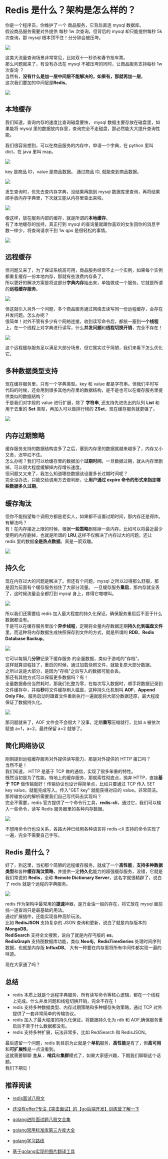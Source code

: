 # Redis 是什么？架构是怎么样的？


你是一个程序员，你维护了一个 商品服务，它背后直连 mysql 数据库。  
假设商品服务需要对外提供 每秒 1w 次查询，但背后的 mysql 却只能提供每秒 5k 次查询，那 mysql 根本顶不住！分分钟会被压垮。  

![](https://cdn.xiaobaidebug.top/1732319412954.jpeg)

这类大流量查询场景非常常见，比如双十一秒杀和春节抢车票。  
那么问题就来了，有没有办法在 mysql 不被压垮的同时，让商品服务支持每秒 1w 次查询 ？  
当然有，**没有什么是加一层中间层不能解决的，如果有，那就再加一层**。  
这次我们要加的中间层是**Redis**。  

![](https://cdn.xiaobaidebug.top/1732319425969.jpeg)

## 本地缓存

我们知道，查询内存的速度比查询磁盘要快， mysql 数据主要存放在磁盘里，如果能将 mysql 里的数据放内存里，查询完全不走磁盘，那必然能大大提升查询性能。  

我们很容易想到，可以在商品服务的内存中，申请一个字典，在 python 里叫 dict，在 java 里叫 map。  

![](https://cdn.xiaobaidebug.top/1732319472953.jpeg)

key 是商品 ID，value 是商品数据。  通过商品 ID, 就能查到商品数据。  

![](https://cdn.xiaobaidebug.top/1732319458300.jpeg)

发生查询时，优先去查内存字典，没结果再跑到 mysql 数据库里查询，再将结果顺手放内存字典里，下次就又能从内存里查出来啦。  

![](https://cdn.xiaobaidebug.top/1732319495696.jpeg)

像这样，放在服务内部的缓存，就是所谓的**本地缓存**。  
有了本地缓存的加持，真正打到 mysql 的查询量就跟你喜欢的女生回你的消息字数一样少，将查询请求干到 1w qps 是很轻松的事情。  

![](https://cdn.xiaobaidebug.top/1732319526612.jpeg)

## 远程缓存

但问题又来了，为了保证系统高可用，商品服务经常不止一个实例，如果每个实例都重复缓存一份本地内存，那就有些浪费内存条了。  
所以更好的解决方案是将这部分**字典内存**抽出来，单独做成一个服务。它就是所谓的**远程缓存服务**。  

![](https://cdn.xiaobaidebug.top/1732319564005.jpeg)

但这就引入另外一个问题，多个商品服务通过网络去读写同一份远程缓存，会存在并发问题。怎么办呢？  
很简单！对外不管有多少有个网络连接，收到读写命令后，都统一塞到**一个线程**上，在一个线程上对字典进行读写，什么**并发问题**和**线程切换开销**，完全不存在！  

![](https://cdn.xiaobaidebug.top/1732319554438.jpeg)

这个远程缓存服务足以满足大部分场景，但它属实过于简陋，我们来看下怎么优化它。  

## 多种数据类型支持

现在缓存服务里，只有一个字典类型。key 和 value 都是字符串。但我们平时写代码的时候，还会用到很多其他内存里的数据结构，是不是也可以在缓存服务里提供类似的数据结构？  
于是我们对字段的 value 进行扩展，除了 **字符串**, 还支持先进先出的队列 **List** 和用于去重的 **Set** 类型，再加入可以做排行榜的 **ZSet**，现在缓存服务就更强了。  

![](https://cdn.xiaobaidebug.top/1732319600197.jpeg)

## 内存过期策略

缓存服务支持的数据结构变多了之后，塞到内存里的数据就越来越多了，内存又小又贵，迟早扛不住。  
怎么办呢？我们可以给缓存里的数据加个**过期时间**，一旦数据过期，就从内存里删掉，可以很大程度缓解掉内存增长速度。  
但问题又又来了，我怎么知道哪些数据该设置多长过期时间呢？  
完全没办法，只能交给调用方去做判断，让**用户通过 expire 命令的形式来指定哪些数据多久过期**。  



## 缓存淘汰

但你不能指望每个调用方都是老实人，如果都不设置过期时间，那内存还是得炸。  
有解法吗？  
有！在内存接近上限的时候，根据**一些策略**删除掉一些内存。比如可以将最近最少使用的内存删掉，也就是所谓的 **LRU**,这样不仅解决了内存过大的问题，还让 redis 里的数据**全是热点数据**。真是一箭双雕。  

![](https://cdn.xiaobaidebug.top/1732319627464.jpeg)

## 持久化

现在内存过大的问题是解决了。但还有个问题，mysql 之所以过得那么舒服，那是因为前面有个缓存服务挡住了大部分流量。
一旦缓存服务**重启**，那内存就全丢了，这时候流量会全都打到 mysql 身上，疼得它嗷嗷叫。  

![](https://cdn.xiaobaidebug.top/1732319654263.jpeg)

所以我们还需要给 redis 加入最大程度的持久化保证。确保服务重启后不至于什么数据都没有。  
于是可以在缓存服务里加个**异步线程**，定期将全量内存数据定期**持久化到磁盘文件**里，而这种将内存数据生成快照保存到文件的方式，就是所谓的 **RDB**，**Redis Database Backup**。  

![](https://cdn.xiaobaidebug.top/1732319666949.jpeg)

它可以每隔几**分钟**记录下缓存服务 的全量数据，类似于游戏的"存档"。  
这样就算进程挂了，重启的时候，通过加载快照文件，就能复原大部分数据。  
之所以说是大部分，是因为"存档"之后写入的数据可能会丢。  
那还有其他方式可以保留更多数据吗？有！  
全量数据备份当然耗时，那我们化整为零，在每次写入数据时，顺手将数据记录到文件缓存中，并每**秒**将文件缓存刷入磁盘，这种持久化机制叫 **AOF**，**Append Only File**，服务启动时跟着文件重新执行一遍就能将大部分数据还原，最大程度保证了数据持久化。  

![](https://cdn.xiaobaidebug.top/1732319683233.jpeg)

那问题就来了，AOF 文件会不会很大？没事，定期**重写**压缩就行，比如 a 被依次赋值 a=1，a=2，最终保留 a=2 就够了。  

## 简化网络协议

刚刚提到远程缓存服务对外提供读写能力，那是对外提供的 HTTP 接口吗？  
当然不是！  
我们知道， HTTP 是基于 TCP 做的通信，实现了很多笨重的特性。  
既然当初是为了性能，特地上的缓存服务，那就索性彻底点，抛弃 HTTP，直接**基于 TCP** 做传输就好！传输协议也设计得简单点，比如只要通过 TCP 传入 SET key value，就能完成写入。传入"GET key" 就能获得对应的 value。非常简洁。  
那传输协议的解析需要我们自己写代码去实现吗？  
完全不需要，redis 官方提供了一个命令行工具，**redis-cli**，通过它，我们可以输入一些命令，读写 Redis 服务器里的各种内存数据。  

![](https://cdn.xiaobaidebug.top/1732319744694.jpeg)

不想用命令行也没关系，各路大神已经用各种语言将 redis-cli 支持的命令实现了一遍，完全不需要自己手写。  

## Redis 是什么？

好了，到这里，当初那个简陋的远程缓存服务，就成了一个**高性能**，**支持多种数据类型**和各种**缓存淘汰策略**，并提供一定**持久化**能力的超强缓存服务，没错，它就是我们常说的 **Redis**，全称 **Remote Dictionary Server**，这名字就很精辟了，说白了 redis 就是个远程的字典服务。  

![](https://cdn.xiaobaidebug.top/1732319839997.jpeg)

redis 作为架构中最常用的**提速**神器，是万金油一般的存在，将它放在 mysql 面前挡一道查询只是最基础的用法。  
通过扩展插件，还能实现各种高阶玩法。  
比如 **RedisJSON** 支持复杂的 JSON 查询和更新，说白了就是内存版本的 **MongoDB**。  
**RediSearch** 支持全文搜索，说白了就是内存丐版的 **es**。  
**RedisGraph** 支持图数据库功能，类似 **Neo4j**，**RedisTimeSeries** 处理时间序列数据，也就是内存版 **InfluxDB**。
大有一种要在内存里将所有中间件都实现一遍的味道。  

现在大家通了吗？

## 总结

- redis 本质上就是个远程字典服务，所有读写命令等核心逻辑，都在一个线程上完成。什么并发问题和线程切换开销，完全不存在！
- redis 支持多种数据类型、内存过期策略和多种缓存失效策略，通过 TCP 对外提供了一套非常简单的传输协议。
- redis 加入了最大程度的持久化保证。将数据持久化为 rdb 和 AOF,确保服务重启后不至于什么数据都没有。
- redis 支持多种扩展，玩法非常多，比如 RediSearch 和 RedisJSON。

最后遗留一个问题，redis 到目前为止就是个**单机**服务，**高性能**是有了，但**高可用**和**可扩展性**是一点没看到。  
这就需要聊聊 **主从** 、**哨兵**和**集群**模式了，如果大家感兴趣，下期我们聊聊这个话题。  
我们下期见！  



## 推荐阅读
- [redis面试八股文](/中间件/redis/面试题)

- [还没有offer?专注【突击面试】的【go后端开发】训练营了解一下](/训练营/介绍)

- [golang进阶面试题八股文合集](https://golangguide.top/golang/%E9%9D%A2%E8%AF%95%E9%A2%98/2.Go%E8%BF%9B%E9%98%B6.html)

- [golang常用标准库第三方库大全](https://golangguide.top/golang/%E5%B8%B8%E7%94%A8%E5%8C%85%E5%A4%A7%E5%85%A8.html)

- [golang学习路线](https://golangguide.top/golang/%E5%AD%A6%E4%B9%A0%E8%B7%AF%E7%BA%BF.html)

- [基于golang实现的图片翻译工具](https://www.photo-translate.top)